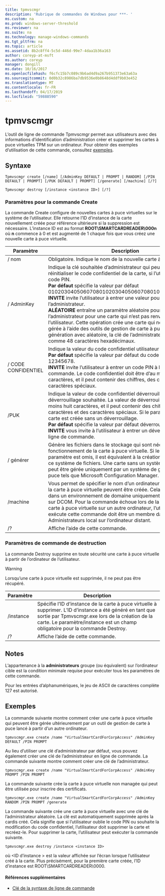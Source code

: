 ```yaml
---
title: tpmvscmgr
description: 'Rubrique de commandes de Windows pour ***- '
ms.custom: na
ms.prod: windows-server-threshold
ms.reviewer: na
ms.suite: na
ms.technology: manage-windows-commands
ms.tgt_pltfrm: na
ms.topic: article
ms.assetid: 8b2c8ff4-5c5d-446d-99e7-4daa1b36a163
author: coreyp-at-msft
ms.author: coreyp
manager: dongill
ms.date: 10/16/2017
ms.openlocfilehash: f6cfc15b7c089c9b6ad4d9a267b951373e63a63a
ms.sourcegitcommit: 0d0b32c8986ba7db9536e0b8648d4ddf9b03e452
ms.translationtype: MT
ms.contentlocale: fr-FR
ms.lasthandoff: 04/17/2019
ms.locfileid: "59888590"
---
```

# <a name="tpmvscmgr"></a>tpmvscmgr



L’outil de ligne de commande Tpmvscmgr permet aux utilisateurs avec des informations d’identification d’administration créer et supprimer les cartes à puce virtuelles TPM sur un ordinateur. Pour obtenir des exemples d’utilisation de cette commande, consultez [exemples](#BKMK_Examples).

## <a name="syntax"></a>Syntaxe

```
Tpmvscmgr create [/name] [/AdminKey DEFAULT | PROMPT | RANDOM] [/PIN DEFAULT | PROMPT] [/PUK DEFAULT | PROMPT] [/generate] [/machine] [/?]
```
```
Tpmvscmgr destroy [/instance <instance ID>] [/?]
```

### <a name="parameters-for-create-command"></a>Paramètres pour la commande Create

La commande Create configure de nouvelles cartes à puce virtuelles sur le système de l’utilisateur. Elle retourne l’ID d’instance de la carte nouvellement créée pour référence ultérieure si la suppression est nécessaire. L’instance ID est au format **ROOT\SMARTCARDREADER\000n** où **n** commence à 0 et est augmenté de 1 chaque fois que vous créez une nouvelle carte à puce virtuelle.

|Paramètre|Description|
|---------|-----------|
|/ nom|Obligatoire. Indique le nom de la nouvelle carte à puce virtuelle.|
|/ AdminKey|Indique la clé souhaitée d’administrateur qui peut être utilisée pour réinitialiser le code confidentiel de la carte, si l’utilisateur oublie le code PIN.</br>**Par défaut** spécifie la valeur par défaut 010203040506070801020304050607080102030405060708.</br>**INVITE** invite l’utilisateur à entrer une valeur pour la clé de l’administrateur.</br>**ALÉATOIRE** entraîne un paramètre aléatoire pour la clé de l’administrateur pour une carte qui n’est pas renvoyée à l’utilisateur. Cette opération crée une carte qui ne peut pas être gérée à l’aide des outils de gestion de carte à puce. Lors de la génération avec aléatoire, la clé de l’administrateur doit être entrée comme 48 caractères hexadécimaux.|
|/ CODE CONFIDENTIEL|Indique la valeur du code confidentiel utilisateur souhaité.</br>**Par défaut** spécifie la valeur par défaut du code confidentiel 12345678.</br>**INVITE** invite l’utilisateur à entrer un code PIN à la ligne de commande. Le code confidentiel doit être d’au moins huit caractères, et il peut contenir des chiffres, des caractères et des caractères spéciaux.|
|/PUK|Indique la valeur de code confidentiel déverrouiller clé déverrouillage souhaitée. La valeur de déverrouillage doit être d’au moins huit caractères, et il peut contenir des chiffres, des caractères et des caractères spéciaux. Si le paramètre est omis, la carte est créée sans un déverrouillage.</br>**Par défaut** spécifie la valeur par défaut déverrouillage 12345678.</br>**INVITE** vous invite à l’utilisateur à entrer un déverrouillage à la ligne de commande.|
|/ générer|Génère les fichiers dans le stockage qui sont nécessaires au fonctionnement de la carte à puce virtuelle. Si le / générer un paramètre est omis, il est équivalent à la création d’une carte sans ce système de fichiers. Une carte sans un système de fichiers peut être gérée uniquement par un système de gestion de carte à puce tels que Microsoft Configuration Manager.|
|/machine|Vous permet de spécifier le nom d’un ordinateur distant sur lequel la carte à puce virtuelle peuvent être créée. Cela peut être utilisé dans un environnement de domaine uniquement, et elle s’appuie sur DCOM. Pour la commande échoue lors de la création d’une carte à puce virtuelle sur un autre ordinateur, l’utilisateur qui exécute cette commande doit être un membre dans le groupe Administrateurs local sur l’ordinateur distant.|
|/?|Affiche l’aide de cette commande.|

### <a name="parameters-for-destroy-command"></a>Paramètres de commande de destruction

La commande Destroy supprime en toute sécurité une carte à puce virtuelle à partir de l’ordinateur de l’utilisateur.

> [!WARNING]
> Lorsqu’une carte à puce virtuelle est supprimée, il ne peut pas être récupéré.

|Paramètre|Description|
|---------|-----------|
|/instance|Spécifie l’ID d’instance de la carte à puce virtuelle à supprimer. L’ID d’instance a été généré en tant que sortie par Tpmvscmgr.exe lors de la création de la carte. Le paramètre/instance est un champ obligatoire pour la commande Destroy.|
|/?|Affiche l’aide de cette commande.|

## <a name="remarks"></a>Notes

L’appartenance à la **administrateurs** groupe (ou équivalent) sur l’ordinateur cible est la condition minimale requise pour exécuter tous les paramètres de cette commande.

Pour les entrées d’alphanumériques, le jeu de ASCII de caractères complète 127 est autorisé.

## <a name="BKMK_Examples"></a>Exemples

La commande suivante montre comment créer une carte à puce virtuelle qui peuvent être gérée ultérieurement par un outil de gestion de carte à puce lancé à partir d’un autre ordinateur.
```
tpmvscmgr.exe create /name "VirtualSmartCardForCorpAccess" /AdminKey DEFAULT /PIN PROMPT
```
Au lieu d’utiliser une clé d’administrateur par défaut, vous pouvez également créer une clé de l’administrateur en ligne de commande. La commande suivante montre comment créer une clé de l’administrateur.
```
tpmvscmgr.exe create /name "VirtualSmartCardForCorpAccess" /AdminKey PROMPT /PIN PROMPT
```
La commande suivante crée la carte à puce virtuelle non managée qui peut être utilisée pour inscrire des certificats.
```
tpmvscmgr.exe create /name "VirtualSmartCardForCorpAccess" /AdminKey RANDOM /PIN PROMPT /generate
```
La commande suivante crée une carte à puce virtuelle avec une clé de l’administrateur aléatoire. La clé est automatiquement supprimée après la cardis créé. Cela signifie que si l’utilisateur oublie le code PIN ou souhaite la modification du code confidentiel, l’utilisateur doit supprimer la carte et recréez-le. Pour supprimer la carte, l’utilisateur peut exécuter la commande suivante.
```
tpmvscmgr.exe destroy /instance <instance ID> 
```
où \<ID d’instance > est la valeur affichée sur l’écran lorsque l’utilisateur créé à la carte. Plus précisément, pour la première carte créée, l’ID d’instance est ROOT\SMARTCARDREADER\0000.

#### <a name="additional-references"></a>Références supplémentaires

-   [Clé de la syntaxe de ligne de commande](command-line-syntax-key.md)